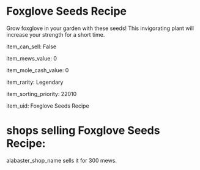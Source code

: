 # Foxglove Seeds Recipe

Grow foxglove in your garden with these seeds! This invigorating plant will increase your strength for a short time.

item_can_sell: False

item_mews_value: 0

item_mole_cash_value: 0

item_rarity: Legendary

item_sorting_priority: 22010

item_uid: Foxglove Seeds Recipe

# shops selling Foxglove Seeds Recipe:

alabaster_shop_name sells it for 300 mews.